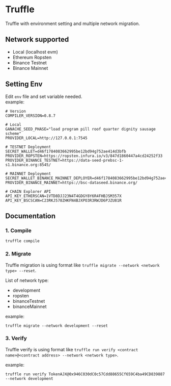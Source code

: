 # Truffle
Truffle with environment setting and multiple network migration.

## Network supported

- Local (localhost evm)
- Ethereum Ropsten
- Binance Testnet
- Binance Mainnet

## Setting Env

Edit `env` file and set variable needed. <br />
example:
```
# Version
COMPILER_VERSION=0.8.7

# Local
GANACHE_SEED_PHASE="load program pill roof quarter dignity sausage scheme"
PROVIDER_LOCAL=http://127.0.0.1:7545

# TESTNET Deployment
SECRET_WALLET=d46f1784083662995be12bd94g752ae414d3bfb
PROVIDER_ROPSTEN=https://ropsten.infura.io/v3/847d1860447a4cd24252f33
PROVIDER_BINANCE_TESTNET=https://data-seed-prebsc-1-s1.binance.org:8545/

# MAINNET Deployment
SECRET_WALLET_BINANCE_MAINNET_DEPLOYER=d46f1784083662995be12bd94g752ae414d3bfb
PROVIDER_BINANCE_MAINNET=https://bsc-dataseed.binance.org/

# CHAIN Explorer API
API_KEY_ETHERSCAN=1VTD8DJJ23N4T4GDGY8Y6R4FHBJSM357X
API_KEY_BSCSCAN=C23RKJ578ZHKFN4BJXPO3R3RWJD6PJZU81R
```

## Documentation

### 1. Compile
```
truffle compile
```

### 2. Migrate
Truffle migration is using format like `truffle migrate --network <network type> --reset`.

List of network type:
- development
- ropsten
- binanceTestnet
- binanceMainnet

example:
```
truffle migrate --network development --reset
```

### 3. Verify
Truffle verify is using format like `truffle run verify <contract name>@<contract address> --network <network type>`.

example:
```
truffle run verify TokenAJX@0x946C030dC0c57Cdd88655Cf659C4ba49CD839887 --network development
```

